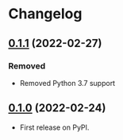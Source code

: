# Changelog

## [0.1.1] (2022-02-27)
### Removed
- Removed Python 3.7 support

## [0.1.0] (2022-02-24)

- First release on PyPI.

[0.1.0]: https://github.com/altaf-ali/biobank-tools/releases/tag/v0.1.0
[0.1.1]: https://github.com/altaf-ali/biobank-tools/releases/tag/v0.1.1

